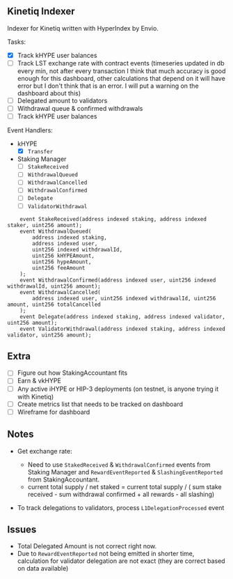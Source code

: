 ## Kinetiq Indexer

Indexer for Kinetiq written with HyperIndex by Envio.

Tasks:

-   [x] Track kHYPE user balances
-   [ ] Track LST exchange rate with contract events (timeseries updated in db every min, not after every transaction I think that much accuracy is good enough for this dashboard, other calculations that depend on it will have error but I don't think that is an error. I will put a warning on the dashboard about this)
-   [ ] Delegated amount to validators
-   [ ] Withdrawal queue & confirmed withdrawals
-   [ ] Track kHYPE user balances

Event Handlers:

-   kHYPE
    -   [x] `Transfer`
-   Staking Manager
    -   [ ] `StakeReceived`
    -   [ ] `WithdrawalQueued`
    -   [ ] `WithdrawalCancelled`
    -   [ ] `WithdrawalConfirmed`
    -   [ ] `Delegate`
    -   [ ] `ValidatorWithdrawal`

```solidity
    event StakeReceived(address indexed staking, address indexed staker, uint256 amount);
    event WithdrawalQueued(
        address indexed staking,
        address indexed user,
        uint256 indexed withdrawalId,
        uint256 kHYPEAmount,
        uint256 hypeAmount,
        uint256 feeAmount
    );
    event WithdrawalConfirmed(address indexed user, uint256 indexed withdrawalId, uint256 amount);
    event WithdrawalCancelled(
        address indexed user, uint256 indexed withdrawalId, uint256 amount, uint256 totalCancelled
    );
    event Delegate(address indexed staking, address indexed validator, uint256 amount);
    event ValidatorWithdrawal(address indexed staking, address indexed validator, uint256 amount);
```

## Extra

-   [ ] Figure out how StakingAccountant fits
-   [ ] Earn & vkHYPE
-   [ ] Any active iHYPE or HIP-3 deployments (on testnet, is anyone trying it with Kinetiq)
-   [ ] Create metrics list that needs to be tracked on dashboard
-   [ ] Wireframe for dashboard

## Notes

-   Get exchange rate:

    -   Need to use `StakedReceived` & `WithdrawalConfirmed` events from Staking Manager and `RewardEventReported` & `SlashingEventReported` from StakingAccountant.
    -   current total supply / net staked = current total supply / ( sum stake received - sum withdrawal confirmed + all rewards - all slashing)

-   To track delegations to validators, process `L1DelegationProcessed` event

## Issues

-   Total Delegated Amount is not correct right now.
-   Due to `RewardEventReported` not being emitted in shorter time, calculation for validator delegation are not exact (they are correct based on data available)
